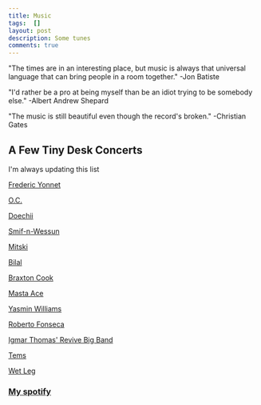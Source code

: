 ```yaml
---
title: Music
tags:  []
layout: post
description: Some tunes
comments: true
---
```

"The times are in an interesting place, but music is always that universal language that can bring people in a room together." -Jon Batiste

"I'd rather be a pro at being myself than be an idiot trying to be somebody else." -Albert Andrew Shepard

"The music is still beautiful even though the record's broken." -Christian Gates

## A Few Tiny Desk Concerts
I'm always updating this list


[Frederic Yonnet](https://youtu.be/qMMO4xhe-xA?si=K19qcLlFK9fonH3q)

[O.C.](https://youtu.be/05EW61wUoLU?si=BEYonbqk9yf4wnZm)

[Doechii](https://youtu.be/-91vymvIH0c?si=G3k5C14mHwLbYhYH)

[Smif-n-Wessun](https://youtu.be/m_bOjWb0KeI?si=xxkjxQsg5156XHdx)

[Mitski](https://youtu.be/0lNFHD0lUAQ?si=nr26a_mn6EoLf3QO)

[Bilal](https://youtu.be/pePbXflDyRM?si=FOBytPfKThdXE6Fm)

[Braxton Cook](https://youtu.be/l7OtKIZE7tE?si=EvPfHs2Qcc5cG0Fw)

[Masta Ace](https://youtu.be/3CxvB0d5VF0?si=GzuYMI7xu1qjDsSB)

[Yasmin Williams](https://youtu.be/E6-z-Gqd30Q?si=OhcvNHWmMUqeVxGp)

[Roberto Fonseca](https://youtu.be/vdph2l0iw74?si=NVZhueJ418E54zHo)

[Igmar Thomas' Revive Big Band](https://youtu.be/5X4z95Fqvf4?si=QDteEAxJvk-rPeeG)

[Tems](https://youtu.be/YleSYAEYdrg?si=xn1HoGG371HykPci)

[Wet Leg](https://youtu.be/AzUHNjKMeV4?si=RE1ONeLZbZTIknXr)

### [My spotify](https://open.spotify.com/user/31dngrl4a5hijs6ksqcc34cblrea?si=d91750b1cc284105)
